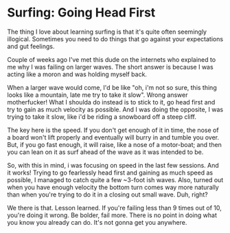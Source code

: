 # Surfing: Going Head First

The thing I love about learning surfing is that it's quite often seemingly illogical.
Sometimes you need to do things that go against your expectations and gut feelings.

Couple of weeks ago I've met this dude on the internets who explained to me why
I was failing on larger waves. The short answer is because I was acting like
a moron and was holding myself back.

When a larger wave would come, I'd be like "oh, i'm not so sure, this thing
looks like a mountain, late me try to take it slow". Wrong answer motherfucker!
What I shoulda do instead is to stick to it, go head first and try to gain as
much velocity as possible. And I was doing the opposite, I was trying to take
it slow, like i'd be riding a snowboard off a steep cliff.

The key here is the speed. If you don't get enough of it in time, the nose of a
board won't lift properly and eventually will burry in and tumble you over. But,
if you go fast enough, it will raise, like a nose of a motor-boat; and then you
can lean on it as surf ahead of the wave as it was intended to be.

So, with this in mind, i was focusing on speed in the last few sessions. And it
works! Trying to go fearlessly head first and gaining as much speed as possible,
I managed to catch quite a few ~3-foot ish waves. Also, turned out when you
have enough velocity the bottom turn comes way more naturally than when you're
trying to do it in a closing out small wave. Duh, right?

We there is that. Lesson learned. If you're failing less than 9 times out of 10,
you're doing it wrong. Be bolder, fail more. There is no point in doing what
you know you already can do. It's not gonna get you anywhere.
